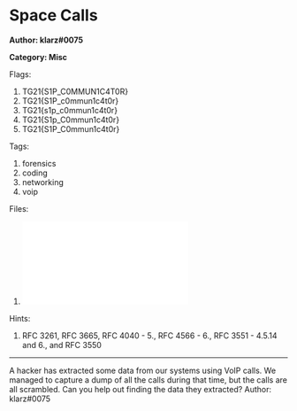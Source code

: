 # Space Calls
**Author: klarz#0075**

**Category: Misc**

Flags:
1. TG21{S1P_C0MMUN1C4T0R}
2. TG21{S1P_c0mmun1c4t0r}
3. TG21{s1p_c0mmun1c4t0r}
4. TG21{S1p_C0mmun1c4t0r}
5. TG21{S1P_C0mmun1c4t0r}


Tags: 
1. forensics
2. coding
3. networking
4. voip

Files: 
1. ![dump.pcap](./uploads/dump.pcap)

Hints: 
1. RFC 3261, RFC 3665, RFC 4040 - 5., RFC 4566 - 6., RFC 3551 - 4.5.14 and 6., and RFC 3550


---
A hacker has extracted some data from our systems using VoIP calls.  We managed to capture a dump of all the calls during that time, but the calls are all scrambled.  Can you help out finding the data they extracted?
Author: klarz#0075

